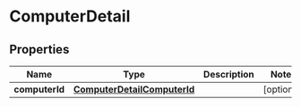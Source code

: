 # ComputerDetail

## Properties
Name | Type | Description | Notes
------------ | ------------- | ------------- | -------------
**computerId** | [**ComputerDetailComputerId**](ComputerDetailComputerId.md) |  |  [optional]
